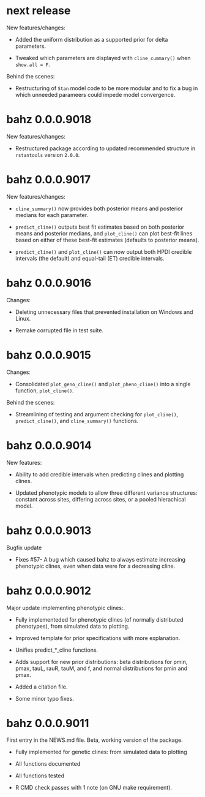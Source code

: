 # next release

New features/changes:

* Added the uniform distribution as a supported prior for delta parameters. 

* Tweaked which parameters are displayed with `cline_cummary()` when `show.all = F`. 

Behind the scenes:

* Restructuring of `Stan` model code to be more modular and to fix a bug in which unneeded parameers could impede model convergence.

# bahz 0.0.0.9018

New features/changes:

* Restructured package according to updated recommended structure in `rstantools` version `2.0.0`.


# bahz 0.0.0.9017

New features/changes:

* `cline_summary()` now provides both posterior means and posterior medians for each parameter.

* `predict_cline()` outputs best fit estimates based on both posterior means and posterior medians, and `plot_cline()` can plot best-fit lines based on either of these best-fit estimates (defaults to posterior means).

* `predict_cline()` and `plot_cline()` can now output both HPDI credible intervals (the default) and equal-tail (ET) credible intervals.

# bahz 0.0.0.9016

Changes:

* Deleting unnecessary files that prevented installation on Windows and Linux.

* Remake corrupted file in test suite.

# bahz 0.0.0.9015

Changes:

* Consolidated `plot_geno_cline()` and `plot_pheno_cline()` into a single function, `plot_cline()`.

Behind the scenes:

* Streamlining of testing and argument checking for `plot_cline()`, `predict_cline()`, and `cline_summary()` functions. 

# bahz 0.0.0.9014

New features:

* Ability to add credible intervals when predicting clines and plotting clines.

* Updated phenotypic models to allow three different variance structures: constant across sites, differing across sites, or a pooled hierachical model. 


# bahz 0.0.0.9013

Bugfix update

* Fixes #57- A bug which caused bahz to always estimate increasing phenotypic clines, even when data were for a decreasing cline.

# bahz 0.0.0.9012

Major update implementing phenotypic clines:.

* Fully implementeded for phenotypic clines (of normally distributed phenotypes), from simulated data to plotting. 

* Improved template for prior specifications with more explanation.

* Unifies predict_*_cline functions.

* Adds support for new prior distributions: beta distributions for pmin, pmax, tauL, rauR, tauM, and f, and normal distributions for pmin and pmax. 

* Added a citation file.

* Some minor typo fixes. 

# bahz 0.0.0.9011

First entry in the NEWS.md file. Beta, working version of the package. 

* Fully implemented for genetic clines: from simulated data to plotting

* All functions documented

* All functions tested

* R CMD check passes with 1 note (on GNU make requirement). 

